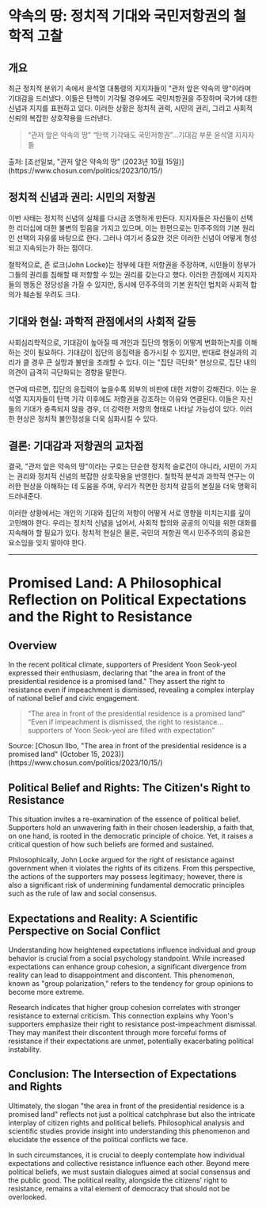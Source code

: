 # 약속의 땅: 정치적 기대와 국민저항권의 철학적 고찰

## 개요
최근 정치적 분위기 속에서 윤석열 대통령의 지지자들이 "관저 앞은 약속의 땅"이라며 기대감을 드러냈다. 이들은 탄핵이 기각될 경우에도 국민저항권을 주장하며 국가에 대한 신념과 지지를 표현하고 있다. 이러한 상황은 정치적 권력, 시민의 권리, 그리고 사회적 신뢰의 복잡한 상호작용을 드러낸다. 

<blockquote>“관저 앞은 약속의 땅” “탄핵 기각돼도 국민저항권”…기대감 부푼 윤석열 지지자들</blockquote>
출처: [조선일보, "관저 앞은 약속의 땅" (2023년 10월 15일)](https://www.chosun.com/politics/2023/10/15/)

## 정치적 신념과 권리: 시민의 저항권
이번 사태는 정치적 신념의 실체를 다시금 조명하게 만든다. 지지자들은 자신들이 선택한 리더십에 대한 불변의 믿음을 가지고 있으며, 이는 한편으로는 민주주의의 기본 원리인 선택의 자유를 바탕으로 한다. 그러나 여기서 중요한 것은 이러한 신념이 어떻게 형성되고 지속되는가 하는 점이다. 

철학적으로, 존 로크(John Locke)는 정부에 대한 저항권을 주장하며, 시민들이 정부가 그들의 권리를 침해할 때 저항할 수 있는 권리를 갖는다고 했다. 이러한 관점에서 지지자들의 행동은 정당성을 가질 수 있지만, 동시에 민주주의의 기본 원칙인 법치와 사회적 합의가 훼손될 우려도 크다.

## 기대와 현실: 과학적 관점에서의 사회적 갈등
사회심리학적으로, 기대감이 높아질 때 개인과 집단의 행동이 어떻게 변화하는지를 이해하는 것이 필요하다. 기대감이 집단의 응집력을 증가시킬 수 있지만, 반대로 현실과의 괴리가 클 경우 큰 실망과 불만을 초래할 수 있다. 이는 "집단 극단화" 현상으로, 집단 내의 의견이 급격히 극단화되는 경향을 말한다. 

연구에 따르면, 집단의 응집력이 높을수록 외부의 비판에 대한 저항이 강해진다. 이는 윤석열 지지자들이 탄핵 기각 이후에도 저항권을 강조하는 이유와 연결된다. 이들은 자신들의 기대가 충족되지 않을 경우, 더 강력한 저항의 형태로 나타날 가능성이 있다. 이러한 현상은 정치적 불안정성을 더욱 심화시킬 수 있다.

## 결론: 기대감과 저항권의 교차점
결국, "관저 앞은 약속의 땅"이라는 구호는 단순한 정치적 슬로건이 아니라, 시민이 가지는 권리와 정치적 신념의 복잡한 상호작용을 반영한다. 철학적 분석과 과학적 연구는 이러한 현상을 이해하는 데 도움을 주며, 우리가 직면한 정치적 갈등의 본질을 더욱 명확히 드러내준다.

이러한 상황에서는 개인의 기대와 집단의 저항이 어떻게 서로 영향을 미치는지를 깊이 고민해야 한다. 우리는 정치적 신념을 넘어서, 사회적 합의와 공공의 이익을 위한 대화를 지속해야 할 필요가 있다. 정치적 현실은 물론, 국민의 저항권 역시 민주주의의 중요한 요소임을 잊지 말아야 한다. 

---

# Promised Land: A Philosophical Reflection on Political Expectations and the Right to Resistance

## Overview
In the recent political climate, supporters of President Yoon Seok-yeol expressed their enthusiasm, declaring that "the area in front of the presidential residence is a promised land." They assert the right to resistance even if impeachment is dismissed, revealing a complex interplay of national belief and civic engagement.

<blockquote>“The area in front of the presidential residence is a promised land” “Even if impeachment is dismissed, the right to resistance… supporters of Yoon Seok-yeol are filled with expectation”</blockquote>
Source: [Chosun Ilbo, "The area in front of the presidential residence is a promised land" (October 15, 2023)](https://www.chosun.com/politics/2023/10/15/)

## Political Belief and Rights: The Citizen's Right to Resistance
This situation invites a re-examination of the essence of political belief. Supporters hold an unwavering faith in their chosen leadership, a faith that, on one hand, is rooted in the democratic principle of choice. Yet, it raises a critical question of how such beliefs are formed and sustained.

Philosophically, John Locke argued for the right of resistance against government when it violates the rights of its citizens. From this perspective, the actions of the supporters may possess legitimacy; however, there is also a significant risk of undermining fundamental democratic principles such as the rule of law and social consensus.

## Expectations and Reality: A Scientific Perspective on Social Conflict
Understanding how heightened expectations influence individual and group behavior is crucial from a social psychology standpoint. While increased expectations can enhance group cohesion, a significant divergence from reality can lead to disappointment and discontent. This phenomenon, known as "group polarization," refers to the tendency for group opinions to become more extreme.

Research indicates that higher group cohesion correlates with stronger resistance to external criticism. This connection explains why Yoon's supporters emphasize their right to resistance post-impeachment dismissal. They may manifest their discontent through more forceful forms of resistance if their expectations are unmet, potentially exacerbating political instability.

## Conclusion: The Intersection of Expectations and Rights
Ultimately, the slogan "the area in front of the presidential residence is a promised land" reflects not just a political catchphrase but also the intricate interplay of citizen rights and political beliefs. Philosophical analysis and scientific studies provide insight into understanding this phenomenon and elucidate the essence of the political conflicts we face.

In such circumstances, it is crucial to deeply contemplate how individual expectations and collective resistance influence each other. Beyond mere political beliefs, we must sustain dialogues aimed at social consensus and the public good. The political reality, alongside the citizens' right to resistance, remains a vital element of democracy that should not be overlooked.